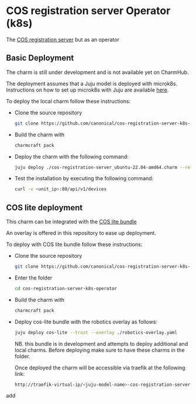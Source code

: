 # COS registration server Operator (k8s)

The [COS registration server](https://github.com/canonical/cos-registration-server) but as an operator

## Basic Deployment

The charm is still under development and is not available yet on CharmHub.

The deployment assumes that a Juju model is deployed with microk8s.
Instructions on how to set up microk8s with Juju are available [here](https://juju.is/docs/sdk/set-up-your-development-environment#heading--install-microk8s).

To deploy the local charm follow these instructions:

- Clone the source repository

  ```bash
  git clone https://github.com/canonical/cos-registration-server-k8s-operator.git
  ```

- Build the charm with

  ```bash
  charmcraft pack
  ```

- Deploy the charm with the following command:

  ```bash
  juju deploy ./cos-registration-server_ubuntu-22.04-amd64.charm --resource cos-registration-server-image=ghcr.io/canonical/cos-registration-server:dev
  ```

- Test the installation by executing the following command:

  ```bash
  curl -v <unit_ip>:80/api/v1/devices
  ```

## COS lite deployment

This charm can be integrated with the [COS lite bundle](https://github.com/canonical/cos-lite-bundle)

An overlay is offered in this repository to ease up deployment.

To deploy with COS lite bundle follow these instructions:

- Clone the source repository

  ```bash
  git clone https://github.com/canonical/cos-registration-server-k8s-operator.git
  ```

- Enter the folder

  ```bash
  cd cos-registration-server-k8s-operator
  ```

- Build the charm with

  ```bash
  charmcraft pack
  ```

- Deploy cos-lite bundle with the robotics overlay as follows:

  ```bash
  juju deploy cos-lite --trust --overlay ./robotics-overlay.yaml
  ```

  NB. this bundle is in development and attempts to deploy additional and local charms. Before deploying make sure to have these charms in the folder.

  Once deployed the charm will be accessible via traefik at the following link:

  ```bash
  http://traefik-virtual-ip/<juju-model-name>-cos-registration-server/
  ```
add
